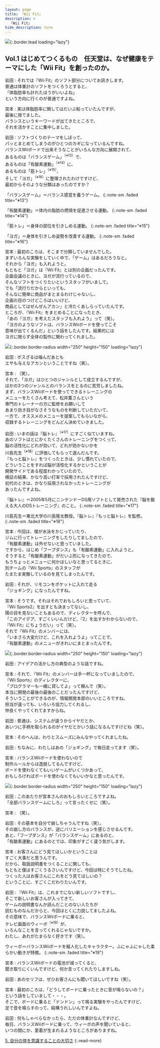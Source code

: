 ```yaml
---
layout: page
title: 『Wii Fit』
description: >
  『Wii Fit』
hide_description: ture
---
```


![](/others/interviews/jp/wii/rfnj/vol1/img/mainvisual.jpg){:.border.lead loading="lazy"}

## Vol.1 はじめてつくるもの　任天堂は、なぜ健康をテーマにした「Wii Fit」を創ったのか。

岩田
: それでは『Wii Fit』のソフト部分についてお訊きします。<br>普通は体重計のソフトをつくろうとすると、<br>「体脂肪率も計れたほうがいいよね」<br>という方向に行くのが普通ですよね。

宮本
: 実は体脂肪率に関してはだいぶ粘っていたんですが、<br>最後に捨てました。<br>バランスというキーワードが出てきたところで、<br>それを活かすことに集中しました。

岩田
: ソフトづくりのテーマをしぼって、<br>パッとまとめてしまうのがひとつのカギになっているんですね。<br>バランスWiiボードで出来そうなことがいろんな方向に展開されて、<br>あるものは「バランスゲーム」<sup>（※13）</sup>で、<br>あるものは「有酸素運動」<sup>（※14）</sup>に、<br>あるものは「筋トレ」<sup>（※15）</sup>、<br>そして「ヨガ」<sup>（※16）</sup>に整理されたわけですけど、<br>最初からそのような分類はあったのですか？

「バランスゲーム」＝バランス感覚を養うゲーム。
{:.note-sm .faded title="※13"}

「有酸素運動」＝体内の脂肪の燃焼を促進させる運動。
{:.note-sm .faded title="※14"}

「筋トレ」＝身体の部位を引きしめる運動。
{:.note-sm .faded title="※15"}

「ヨガ」＝身体を引きしめ姿勢を改善する運動。
{:.note-sm .faded title="※16"}

宮本
: 最初のころは、そこまで分類していませんでした。<br>まずいろんな実験をしていく中で、「ゲーム」はあるだろうなと。<br>それから「ヨガ」も入れようと。<br>もともと「ヨガ」は『Wii Fit』とは別の企画だったんです。<br>企画会議のときに、ヨガが流行っているので、<br>そんなソフトをつくりたいというスタッフがいまして。<br>でも「流行りだからといっても、<br>そんなに簡単に商品がまとまるわけじゃないし、<br>企画の目のつけどころはいいけど、<br>商品としてはぜんぜんアカン」と冷たくあしらっていたんです。<br>ところが、『Wii Fit』をまとめることになったとき、<br>「あの『ヨガ』を考えたスタッフも入れよう」って（笑）。<br>「ヨガのようなソフトは、バランスWiiボードを使ってこそ<br>意味が出てくるんだ」という話をしたんです。結果的には<br>ヨガに限らず全体の製作に関わってくれました。

![](/others/interviews/jp/wii/rfnj/vol1/img/photo10.jpg){:.border.border-radius width="250" height="150" loading="lazy"}

岩田
: ボスざるは噛んだあとも<br>エサも与えなアカンということですね（笑）。

宮本
: （笑）。<br>それで、「ヨガ」はひとつのジャンルとして成立するんですが、<br>ほかの3つのジャンルとのバランスをとるのに苦労しましたね。<br>まず、バランスWiiボードを使ってできるトレーニングの<br>メニューをたくさん考えて、松井薫さんという<br>専門のトレーナーの方に監修をお願いして<br>あまり効き目がなさそうなものを判断していただいて、<br>一方で、オススメのメニューを提案してもらいながら、<br>収録するトレーニングをどんどん決めていきました。

岩田
: いまの話は『脳トレ』<sup>（※17）</sup>にすごく似ていますね。<br>あのソフトはとにかくたくさんのトレーニングをつくって、<br>脳の活性化にどれが効いて、どれが効かないかを<br>川島先生<sup>（※18）</sup>に評価してもらって選んだんです。<br>『もっと脳トレ』をつくったときは、少し慣れていたので、<br>どういうことをすれば脳が活性化するかということが<br>開発サイドである程度わかっていたので、<br>検証の結果、かなり高い打率で採用されたんですけど、<br>初代のときは、かなり採用されなかったトレーニングが<br>あったんですよね。

『脳トレ』＝2005年5月にニンテンドーDS用ソフトとして発売された『脳を鍛える大人のDSトレーニング』のこと。
{:.note-sm .faded title="※17"}

川島先生＝東北大学の川島隆太教授。『脳トレ』『もっと脳トレ』を監修。
{:.note-sm .faded title="※18"}

宮本
: 今回は、僕が水泳をかじっていたり、<br>ジムに行ってトレーニングをしたりしてましたので、<br>「有酸素運動」は外せないと思っていました。<br>ですから、はじめ「フープダンス」も「有酸素運動」に入れようと。<br>そうすると「有酸素運動」がだいぶ形になってきたので、<br>もうちょっとメニューに何かほしいなと思ってるときに、<br>別チームの『Wii Sports』のスタッフが<br>たまたま実験しているのを見てしまったんです。

岩田
: それが、リモコンをポケットに入れて走る<br>「ジョギング」になったんですね。

宮本
: そうです。それはそれでおもしろいと思っていて、<br>『Wii Sports2』を出すとも決まってないし、<br>陽の目を見ないこともあるので、ディレクターを呼んで、<br>「このアイデア、すごくいいんだけど、『2』を出すかわからないので、<br>『Wii Fit』にちょうだい」って（笑）。<br>それで『Wii Fit』のメンバーには、<br>「いまさら大変だけど、これを入れようよ」ってことで、<br>「有酸素運動」のメニューがきれいにまとまったんです。

![](/others/interviews/jp/wii/rfnj/vol1/img/photo11.jpg){:.border.border-radius width="250" height="150" loading="lazy"}

岩田
: アイデアの活かし方の典型のような話ですね。

宮本
: それで、『Wii Fit』のメンバーは手一杯になっていましたので、<br>『Wii Sports』のディレクターに、<br>「プログラマーも一緒に貸してよ」って頼んで（笑）。<br>本当に開発の最後の最後のことだったんですけど、<br>そういうことができるのが、情報開発本部のいいところですね。<br>担当が違っても、いろいろ協力してくれるし、<br>仲良くやってくれてますからね。

岩田
: 普通は、システムが違うからイヤだとか、<br>あいつに手柄を取られるのがイヤだとかいう話になるんですけどね（笑）。

宮本
: そのへんは、わりとスムーズにみんなやってくれましたね。

岩田
: ちなみに、わたしはあの「ジョギング」で毎日走ってます（笑）。

宮本
: バランスWiiボードを使わないので<br>制作ルールからは逸脱してるんですけど、<br>ボードを使わなくてもいいゲームがいくつかあって、<br>おもしろければボードを使わなくてもいいかなと思ったんです。

![](/others/interviews/jp/wii/rfnj/vol1/img/photo12.jpg){:.border.border-radius width="250" height="150" loading="lazy"}

岩田
: このあたりが宮本さんのおもしろいところですよね。<br>「全部バランスゲームにしろ」って言ったくせに（笑）。

宮本
: （笑）。

岩田
: その基本を自分で崩しちゃうんですね（笑）。<br>その崩し方のバランスが、逆にバリエーションを感じさせるんです。<br>あと、「フープダンス」が「バランスゲーム」にあるのと、<br>「有酸素運動」にあるのとでは、印象がすごく違う気がします。

宮本
: お客さんにどう見てほしいかということは<br>すごく大事だと思うんです。<br>だから、取扱説明書をつくることに関しても、<br>もともと僕はすごくうるさいんですけど、今回は特にそうでしたね。<br>つくった人はお客さんにこれをどう見てほしいの？<br>ということに、すごくこだわりたいんです。

岩田
: 『Wii Fit』は、これまでにない新しいソフトですし、<br>そこで新しいお客さんが入ってきて、<br>ゲームの説明書なんか読んだことのない人たちが<br>読むものなんだからと、今回はとくに力説してましたよね。<br>その意味で、バランスWiiボードに乗ると、<br>テレビ画面のウィーボ<sup>（※19）</sup>が、<br>いろんなことを言ってくれるじゃないですか。<br>わたし、あれがたまらなく好きです（笑）。

ウィーボ＝バランスWiiボードを擬人化したキャラクター。ふにゃふにゃした柔らかい動きが特徴。
{:.note-sm .faded title="※19"}

宮本
: バランスWiiボードの電池が減ってくると、<br>聞き取りにくいんですけど、何か言ってくれたりしますしね。

岩田
: あのセリフは、ぜひお客さんにも聞いてほしいですね（笑）。

宮本
: 最初のころは、「どうしてボードに乗ったときに音が鳴らないの？」<br>という話をしていまして・・・。<br>そこで、ボードに乗ると「ドンドン」って鳴る実験をやったんですけど、<br>足で音を鳴らすのって、結構うれしいんですよね。

岩田
: 何もしゃべらなかったら、ただの体重計なんですけど、<br>毎日、バランスWiiボードに乗って、ウィーボの声を聞いていると、<br>いつの間にか、愛着が生まれるようなところがありますね。

[5. 自分の体を意識することの大切さ](5.md)
{:.read-more}

